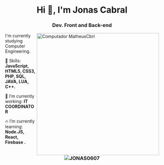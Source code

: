 
<h1 align="center">Hi 👋, I'm Jonas Cabral</h1>
<h3 align="center">Dev. Front and Back-end</h3>


<img src="https://media.giphy.com/media/E9cHYz8d9EBIK2eT8b/giphy.gif"  min-width="400px" max-width="400px" width="400px" align="right" alt="Computador MatheusCbrl">

<p align="left">
  I'm currently studying Computer Engineering.
</p>

<p align="left">
  👋 Skills: <strong>JavaScript, HTML5, CSS3, PHP, SQL, JAVA, LUA, C++.</strong>
</p>

<p align="left">
  🚀 I’m currently working: <strong>IT COORDINATOR</strong>
</p>

<p align="left">
  🔥 I’m currently learning: <strong>Node.JS, React, Firebase .</strong>
</p>






<p align="left">
</p>
<h3 align="center"> <img src="https://komarev.com/ghpvc/?username=JONAS0607" alt="JONAS0607" /> </h3>
